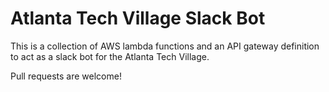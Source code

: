 # Atlanta Tech Village Slack Bot

This is a collection of AWS lambda functions and an API gateway definition to act as a slack bot for the Atlanta Tech Village.

Pull requests are welcome!